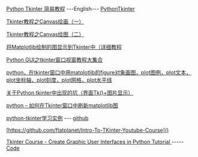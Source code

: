 [Python Tkinter 简易教程](https://blog.csdn.net/liuxu0703/category_9268244.html)
---English--- [PythonTkinter](https://www.python-course.eu/python_tkinter.php) 

[Tkinter教程之Canvas绘画（一）](https://tpleina.com/2019/06/2702318118.html)

[Tkinter教程之Canvas绘图（二）](https://tpleina.com/2019/06/2064081439.html)

[将Matplotlib绘制的图显示到Tkinter中（详细教程](http://www.wepeng.net/article/detail/91894935.html)

[Python GUI之tkinter窗口视窗教程大集合](https://www.cnblogs.com/shwee/p/9427975.html)

[python，在tkinter窗口中用matplotlib的figure对象画图，plot图例，plot文本，plot坐标轴，plot刻度，plot网格，plot水平线](https://blog.csdn.net/m0_37542524/article/details/88851866)

[关于Python tkinter中出现的坑（界面Tk()+图片显示）](http://www.manongzj.com/blog/3-whhhizylbszctsl.html)

[python – 如何在Tkinter窗口中刷新matplotlib图](http://www.voidcn.com/article/p-updhmayc-bwd.html)


[python-tkinter学习实例](https://www.codercto.com/a/11923.html)   --- [github](https://github.com/ishikota/PyPokerGUI/tree/master/pypokergui)

[https://github.com/flatplanet/Intro-To-TKinter-Youtube-Course]()

[Tkinter Course - Create Graphic User Interfaces in Python Tutorial ](https://www.youtube.com/watch?v=YXPyB4XeYLA&t=13917s)  -----       [Code](https://github.com/flatplanet/Intro-To-TKinter-Youtube-Course)

[]()
